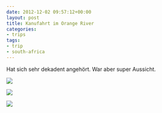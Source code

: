 ```yaml
---
date: 2012-12-02 09:57:12+00:00
layout: post
title: Kanufahrt im Orange River
categories:
- trips
tags:
- trip
- south-africa
---
```


Hat sich sehr dekadent angehört. War aber super Aussicht.



[![](http://clemi.ag3r.at/wp-content/uploads/2012/12/wpid-Photo-02.12.2012-1654.jpg)](http://clemi.ag3r.at/wp-content/uploads/2012/12/wpid-Photo-02.12.2012-1654.jpg)

[![](file://localhost/private/var/mobile/Applications/6585853B-D407-4FDA-AD15-E25AC647B8E1/tmp/offline_image_EF3AD96D-6F40-40AB-BCC8-F578AB2DF429.jpg)](assets-library://asset/asset.JPG?id=EF3AD96D-6F40-40AB-BCC8-F578AB2DF429&ext=JPG)


<!-- more -->



[![](http://clemi.ag3r.at/wp-content/uploads/2012/12/wpid-Photo-02.12.2012-1743.jpg)](http://clemi.ag3r.at/wp-content/uploads/2012/12/wpid-Photo-02.12.2012-1743.jpg)
